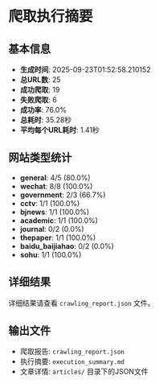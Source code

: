 # 爬取执行摘要

## 基本信息
- **生成时间**: 2025-09-23T01:52:58.210152
- **总URL数**: 25
- **成功爬取**: 19
- **失败爬取**: 6
- **成功率**: 76.0%
- **总耗时**: 35.28秒
- **平均每个URL耗时**: 1.41秒

## 网站类型统计

- **general**: 4/5 (80.0%)
- **wechat**: 8/8 (100.0%)
- **government**: 2/3 (66.7%)
- **cctv**: 1/1 (100.0%)
- **bjnews**: 1/1 (100.0%)
- **academic**: 1/1 (100.0%)
- **journal**: 0/2 (0.0%)
- **thepaper**: 1/1 (100.0%)
- **baidu_baijiahao**: 0/2 (0.0%)
- **sohu**: 1/1 (100.0%)

## 详细结果

详细结果请查看 `crawling_report.json` 文件。

## 输出文件

- 爬取报告: `crawling_report.json`
- 执行摘要: `execution_summary.md`
- 文章详情: `articles/` 目录下的JSON文件
